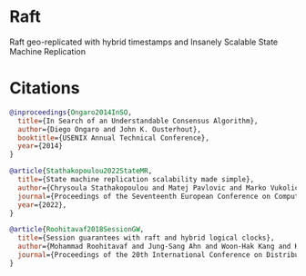 # Raft

Raft geo-replicated with hybrid timestamps and Insanely Scalable State Machine Replication

# Citations

```bibtex
@inproceedings{Ongaro2014InSO,
  title={In Search of an Understandable Consensus Algorithm},
  author={Diego Ongaro and John K. Ousterhout},
  booktitle={USENIX Annual Technical Conference},
  year={2014}
}
```

```bibtex
@article{Stathakopoulou2022StateMR,
  title={State machine replication scalability made simple},
  author={Chrysoula Stathakopoulou and Matej Pavlovic and Marko Vukolic},
  journal={Proceedings of the Seventeenth European Conference on Computer Systems},
  year={2022},
}
```

```bibtex
@article{Roohitavaf2018SessionGW,
  title={Session guarantees with raft and hybrid logical clocks},
  author={Mohammad Roohitavaf and Jung-Sang Ahn and Woon-Hak Kang and Kun Ren and Gene Zhang and Sami Ben-Romdhane and Sandeep S. Kulkarni},
  journal={Proceedings of the 20th International Conference on Distributed Computing and Networking}
}
```
